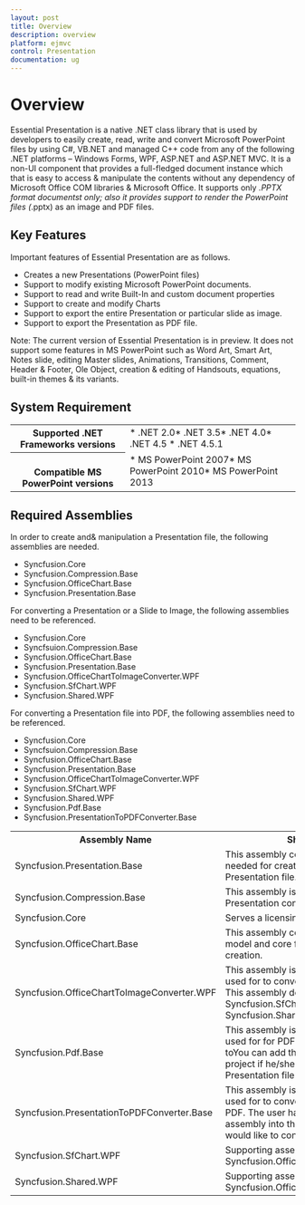 ```yaml
---
layout: post
title: Overview
description: overview
platform: ejmvc
control: Presentation
documentation: ug
---
```


# Overview

Essential Presentation is a native .NET class library that is used by developers to easily create, read, write and convert Microsoft PowerPoint files by using C#, VB.NET and managed C++ code from any of the following .NET platforms – Windows Forms, WPF, ASP.NET and ASP.NET MVC. It is a non-UI component that provides a full-fledged document instance which that is easy to access & manipulate the contents without any dependency of Microsoft Office COM libraries & Microsoft Office. It supports only *.PPTX format documentst only; also it provides support to render the PowerPoint files (*.pptx) as an image and PDF files.

## Key Features

Important features of Essential Presentation are as follows.

* Creates a new Presentations (PowerPoint files)
* Support to modify existing Microsoft PowerPoint documents.
* Support to read and write Built-In and custom document properties
* Support to create and modify Charts
* Support to export the entire Presentation or particular slide as image.
* Support to export the Presentation as PDF file.


Note: The current version of Essential Presentation is in preview. It does not support some features in MS PowerPoint such as Word Art, Smart Art, Notes slide, editing Master slides, Animations, Transitions, Comment, Header & Footer, Ole Object, creation & editing of Handsouts, equations, built-in themes & its variants.

## System Requirement

<table>
<tr>
<th>
Supported .NET Frameworks versions</th><td>
* .NET 2.0* .NET 3.5* .NET 4.0* .NET 4.5 * .NET 4.5.1</td></tr>
<tr>
<th>
<br>Compatible MS PowerPoint versions</th><td>
* MS PowerPoint 2007* MS PowerPoint 2010* MS PowerPoint 2013</td></tr>
</table>



## Required Assemblies

In order to create and& manipulation a Presentation file, the following assemblies are needed.



* Syncfusion.Core
* Syncfusion.Compression.Base
* Syncfusion.OfficeChart.Base
* Syncfusion.Presentation.Base



For converting a Presentation or a Slide to Image, the following assemblies need to be referenced.



* Syncfusion.Core
* Syncfsuion.Compression.Base
* Syncfusion.OfficeChart.Base
* Syncfusion.Presentation.Base
* Syncfusion.OfficeChartToImageConverter.WPF
* Syncfusion.SfChart.WPF
* Syncfusion.Shared.WPF



For converting a Presentation file into PDF, the following assemblies need to be referenced.

* Syncfusion.Core
* Syncfsuion.Compression.Base
* Syncfusion.OfficeChart.Base
* Syncfusion.Presentation.Base
* Syncfusion.OfficeChartToImageConverter.WPF
* Syncfusion.SfChart.WPF
* Syncfusion.Shared.WPF
* Syncfusion.Pdf.Base
* Syncfusion.PresentationToPDFConverter.Base



<table>
<tr>
<th>
Assembly Name</th><th>
Short Description</th></tr>
<tr>
<td>
Syncfusion.Presentation.Base</td><td>
This assembly contains the core features needed for creating, reading, manipulating a Presentation file.</td></tr>
<tr>
<td>
Syncfusion.Compression.Base</td><td>
This assembly is used to package the Presentation contents.</td></tr>
<tr>
<td>
Syncfusion.Core</td><td>
Serves a licensing component.</td></tr>
<tr>
<td>
Syncfusion.OfficeChart.Base</td><td>
This assembly contains the Office Chart Object model and core features needed for chart creation.</td></tr>
<tr>
<td>
Syncfusion.OfficeChartToImageConverter.WPF</td><td>
This assembly is an optional one. It is meant used for to converting Office Chart into Image. This assembly depends on Syncfusion.SfChart.WPF and Syncfusion.Shared.WPF for chart conversion.</td></tr>
<tr>
<td>
Syncfusion.Pdf.Base</td><td>
This assembly is an optional one. It is meant used for for PDF file creation. The user has toYou can add this assembly into their your project if he/she would like to convert Presentation file to PDF.</td></tr>
<tr>
<td>
Syncfusion.PresentationToPDFConverter.Base</td><td>
This assembly is an optional one. It is meant used for to converting Presentation file into PDF. The user hasYou can to add this assembly into their your project if he/she would like to convert Presentation file to PDF.</td></tr>
<tr>
<td>
Syncfusion.SfChart.WPF</td><td>
Supporting assembly for Syncfusion.OfficeChartToImageConverter.WPF</td></tr>
<tr>
<td>
Syncfusion.Shared.WPF</td><td>
Supporting assembly for Syncfusion.OfficeChartToImageConverter.WPF</td></tr>
</table>


